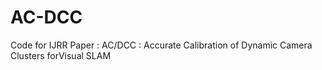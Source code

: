 # AC-DCC
Code for IJRR Paper : AC/DCC  :  Accurate  Calibration  of  Dynamic  Camera  Clusters  forVisual  SLAM
